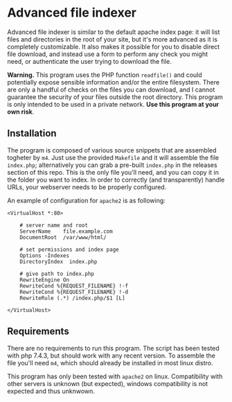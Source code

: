 # Advanced file indexer

Advanced file indexer is similar to the default apache index page: it will list files and directories in the root of your site, but it's more advanced as it is completely customizable. It also makes it possible for you to disable direct file download, and instead use a form to perform any check you might need, or authenticate the user trying to download the file.

**Warning.** This program uses the PHP function `readfile()` and could potentially expose sensible information and/or the entire filesystem. There are only a handful of checks on the files you can download, and I cannot guarantee the security of your files outside the root directory. This program is only intended to be used in a private network. **Use this program at your own risk**.

## Installation

The program is composed of various source snippets that are assembled togheter by `m4`. Just use the provided `Makefile` and it will assemble the file `index.php`; alternatively you can grab a pre-built `index.php` in the releases section of this repo. This is the only file you'll need, and you can copy it in the folder you want to index. In order to correctly (and transparently) handle URLs, your webserver needs to be properly configured.

An example of configuration for `apache2` is as following:

```apacheconf
<VirtualHost *:80>

    # server name and root
    ServerName    file.example.com
    DocumentRoot  /var/www/html/

    # set permissions and index page
    Options -Indexes
    DirectoryIndex  index.php

    # give path to index.php
    RewriteEngine On
    RewriteCond %{REQUEST_FILENAME} !-f
    RewriteCond %{REQUEST_FILENAME} !-d
    RewriteRule (.*) /index.php/$1 [L]

</VirtualHost>
```

## Requirements

There are no requirements to run this program. The script has been tested with php 7.4.3, but should work with any recent version. To assemble the file you'll need `m4`, which should already be installed in most linux distro.

This program has only been tested with `apache2` on linux. Compatibility with other servers is unknown (but expected), windows compatibility is not expected and thus unknwown.